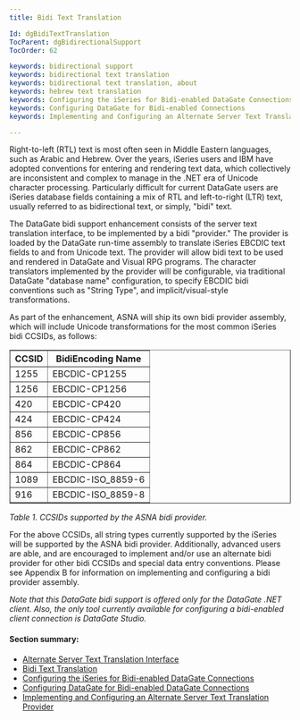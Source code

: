 ```yaml
---
title: Bidi Text Translation

Id: dgBidiTextTranslation
TocParent: dgBidirectionalSupport
TocOrder: 62

keywords: bidirectional support
keywords: bidirectional text translation
keywords: bidirectional text translation, about
keywords: hebrew text translation
keywords: Configuring the iSeries for Bidi-enabled DataGate Connections
keywords: Configuring DataGate for Bidi-enabled Connections
keywords: Implementing and Configuring an Alternate Server Text Translation Provider

---
```


Right-to-left (RTL) text is most often seen in Middle Eastern languages, such as Arabic and Hebrew. Over the years, iSeries users and IBM have adopted conventions for entering and rendering text data, which collectively are inconsistent and complex to manage in the .NET era of Unicode character processing. Particularly difficult for current DataGate users are iSeries database fields containing a mix of RTL and left-to-right (LTR) text, usually referred to as bidirectional text, or simply, "bidi" text.

The DataGate bidi support enhancement consists of the server text translation interface, to be implemented by a bidi "provider." The provider is loaded by the DataGate run-time assembly to translate iSeries EBCDIC text fields to and from Unicode text. The provider will allow bidi text to be used and rendered in DataGate and Visual RPG programs. The character translators implemented by the provider will be configurable, via traditional DataGate "database name" configuration, to specify EBCDIC bidi conventions such as "String Type", and implicit/visual-style transformations.

As part of the enhancement, ASNA will ship its own bidi provider assembly, which will include Unicode transformations for the most common iSeries bidi CCSIDs, as follows:
<table border="1" align="center">
		<tr>
			<th>CCSID</th>
			<th>BidiEncoding Name</th>
		</tr>
		<tr>
			<td>1255</td>
			<td>EBCDIC-CP1255</td>
		</tr>		
		<tr>
			<td>1256</td>
			<td>EBCDIC-CP1256</td>
		</tr>
		<tr>
			<td>420</td>
			<td>EBCDIC-CP420</td>
		</tr>
		<tr>
			<td>424</td>
			<td>EBCDIC-CP424</td>
		</tr>
		<tr>
			<td>856</td>
			<td>EBCDIC-CP856</td>
		</tr>
		<tr>
			<td>862</td>
			<td>EBCDIC-CP862</td>
		</tr>
		<tr>
			<td>864</td>
			<td>EBCDIC-CP864</td>
		</tr>
		<tr>
			<td>1089</td>
			<td>EBCDIC-ISO_8859-6</td>
		</tr>
		<tr>
			<td>916</td>
			<td>EBCDIC-ISO_8859-8</td>
		</tr>
</table>

*Table 1. CCSIDs supported by the ASNA bidi provider.* 

For the above CCSIDs, all string types currently supported by the iSeries will be supported by the ASNA bidi provider. Additionally, advanced users are able, and are encouraged to implement and/or use an alternate bidi provider for other bidi CCSIDs and special data entry conventions. Please see Appendix B for information on implementing and configuring a bidi provider assembly.

*Note that this DataGate bidi support is offered only for the DataGate .NET client. Also, the only tool currently available for configuring a bidi-enabled client connection is DataGate Studio.* 

#### Section summary:

- [Alternate Server Text Translation Interface](dgAlternateServerTextTrans.html)
- [Bidi Text Translation](dgBidiTextTranslation.html)
- [Configuring the iSeries for Bidi-enabled DataGate Connections](dgConfiguringiSeriesforBidi.html)
- [Configuring DataGate for Bidi-enabled DataGate Connections](dgConfiguringDataGateforBidi.html)
- [Implementing and Configuring an Alternate Server Text 
	  		Translation Provider](dgAlternateServerTextTranslationProvider.html)

